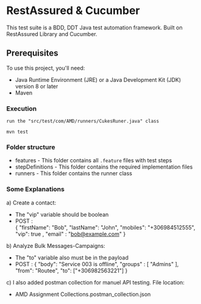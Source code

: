 # RestAssured & Cucumber

This test suite is a  BDD, DDT Java test automation framework. Built on RestAssured Library and Cucumber.

## Prerequisites

To use this project, you'll need:
- Java Runtime Environment (JRE) or a Java Development Kit (JDK) version 8 or later
- Maven


### Execution

```
run the "src/test/com/AMD/runners/CukesRuner.java" class
```
```
mvn test
```
### Folder structure

- features - This folder contains all `.feature` files with test steps
- stepDefinitions - This folder contains the required implementation files
- runners - This folder contains the runner class

### Some Explanations

 a) Create a contact:
- The "vip" variable should be boolean
- POST :  
  {
    "firstName": "Bob",
    "lastName": "John",
    "mobiles": "+306984512555",
    "vip": true ,
    "email" : "bob@example.com"
  }

 b) Analyze Bulk Messages-Campaigns:
- The "to" variable also must be in the payload
- POST :
{
  "body": "Service 003 is offline",
  "groups" : [ "Admins" ],
  "from": "Routee",
  "to": ["+306982563221"]
}

c) I also added postman collection for manuel API testing. File location: 
- AMD Assignment Collections.postman_collection.json